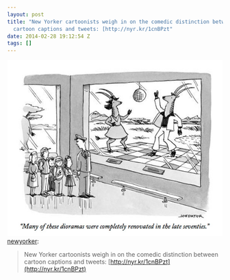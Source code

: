 ```yaml
---
layout: post
title: "New Yorker cartoonists weigh in on the comedic distinction between
  cartoon captions and tweets: [http://nyr.kr/1cnBPzt"
date: 2014-02-28 19:12:54 Z
tags: []
---
```

![](/media/2014/02/78127493868.jpg)
[newyorker](http://newyorker.tumblr.com/post/78117755826/new-yorker-cartoonists-weigh-in-on-the-comedic):

> New Yorker cartoonists weigh in on the comedic distinction between cartoon captions and tweets: [http://nyr.kr/1cnBPzt](http://nyr.kr/1cnBPzt)
